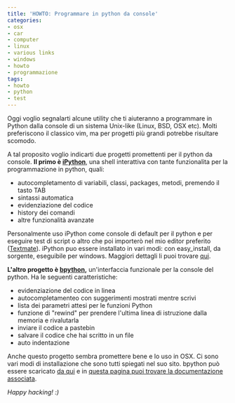 ```yaml
---
title: 'HOWTO: Programmare in python da console'
categories:
- osx
- car
- computer
- linux
- various links
- windows
- howto
- programmazione
tags:
- howto
- python
- test
---
```

Oggi voglio segnalarti alcune utility che ti aiuteranno a programmare in
Python dalla console di un sistema Unix-like (Linux, BSD, OSX etc). Molti
preferiscono il classico vim, ma per progetti più grandi potrebbe risultare
scomodo.

A tal proposito voglio indicarti due progetti promettenti per il python da
console. **Il primo è [iPython](http://ipython.scipy.org/moin/Documentation)**,
una shell interattiva con tante funzionalita per la programmazione in python, quali:

  * autocompletamento di variabili, classi, packages, metodi, premendo il tasto TAB
  * sintassi automatica
  * evidenziazione del codice
  * history dei comandi
  * altre funzionalità avanzate
  
Personalmente uso iPython come console di default per il python e per eseguire
test di script o altro che poi importerò nel mio editor preferito
([Textmate](http://macromates.com/)). iPython puo essere installato in vari
modi: con easy_install, da sorgente, eseguibile per windows. Maggiori dettagli
li puoi trovare [qui](http://ipython.scipy.org/doc/rel-0.9.1/html/install/install.html#installing-ipython-itself).

**L'altro progetto è [bpython](http://www.bpython-interpreter.org/),**
un'interfaccia funzionale per la console del python. Ha le seguenti caratteristiche:

  * evidenziazione del codice in linea
  * autocompletamenteo con suggerimenti mostrati mentre scrivi
  * lista dei parametri attesi per le funzioni Python
  * funzione di "rewind" per prendere l'ultima linea di istruzione dalla memoria e rivalutarla
  * inviare il codice a pastebin
  * salvare il codice che hai scritto in un file
  * auto indentazione
    
Anche questo progetto sembra promettere bene e lo uso in OSX. Ci sono vari
modi di installazione che sono tutti spiegati nel suo sito. bpython può essere
scaricato [da qui](http://www.bpython-interpreter.org/downloads/) e in [questa
pagina puoi trovare la documentazione associata](http://docs.bpython-interpreter.org/).

_Happy hacking! :)_